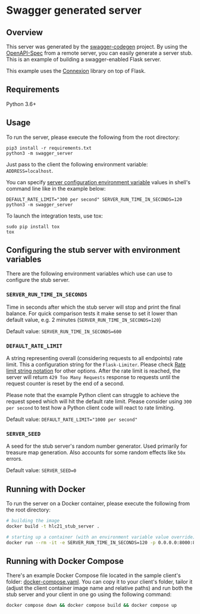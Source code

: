 # Swagger generated server

## Overview
This server was generated by the [swagger-codegen](https://github.com/swagger-api/swagger-codegen) project. By using the
[OpenAPI-Spec](https://github.com/swagger-api/swagger-core/wiki) from a remote server, you can easily generate a server stub.  This
is an example of building a swagger-enabled Flask server.

This example uses the [Connexion](https://github.com/zalando/connexion) library on top of Flask.

## Requirements
Python 3.6+

## Usage
To run the server, please execute the following from the root directory:

```
pip3 install -r requirements.txt
python3 -m swagger_server
```

Just pass to the client the following environment variable: `ADDRESS=localhost`.

You can specify [server configuration environment variable](#configuring-the-stub-server-with-environment-variables) values in shell's command line like in the example below:
```
DEFAULT_RATE_LIMIT="300 per second" SERVER_RUN_TIME_IN_SECONDS=120 python3 -m swagger_server
```

To launch the integration tests, use tox:
```
sudo pip install tox
tox
```

## Configuring the stub server with environment variables

There are the following environment variables which use can use to configure the stub server.

### `SERVER_RUN_TIME_IN_SECONDS`
Time in seconds after which the stub server will stop and print the final balance.
For quick comparison tests it make sense to set it lower than default value, e.g. 2 minutes (`SERVER_RUN_TIME_IN_SECONDS=120`) 

Default value:
`SERVER_RUN_TIME_IN_SECONDS=600`

### `DEFAULT_RATE_LIMIT`
A string representing overall (considering requests to all endpoints) rate limit.
This a configuration string for the `Flask-Limiter`. Please check 
[Rate limit string notation](https://flask-limiter.readthedocs.io/en/stable/#rate-limit-string-notation) for other options.
After the rate limit is reached, the server will return `429 Too Many Requests` response to requests until the request counter 
is reset by the end of a second.

Please note that the example Python client can struggle to achieve the request speed which will hit the default rate limit.
Please consider using `300 per second` to test how a Python client code will react to rate limiting.

Default value:
`DEFAULT_RATE_LIMIT="1000 per second"`

### `SERVER_SEED`
A seed for the stub server's random number generator. Used primarily for treasure map generation.
Also accounts for some random effects like `50x` errors. 

Default value:
`SERVER_SEED=0`

## Running with Docker

To run the server on a Docker container, please execute the following from the root directory:

```bash
# building the image
docker build -t hlc21_stub_server .

# starting up a container (with an environment variable value override)
docker run --rm -it -e SERVER_RUN_TIME_IN_SECONDS=120 -p 0.0.0.0:8000:8000 hlc21_stub_server
```

## Running with Docker Compose

There's an example Docker Compose file located in the sample client's folder: [docker-compose.yaml](../python/docker-compose.yaml).
You can copy it to your client's folder, tailor it (adjust the client container image name and relative paths) and run 
both the stub server and your client in one go using the following command:
```bash
docker compose down && docker compose build && docker compose up
```
